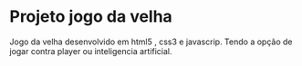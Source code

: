 # Projeto jogo da velha
 Jogo da velha desenvolvido em html5 , css3 e javascrip. Tendo a opção de jogar contra player ou inteligencia artificial.
